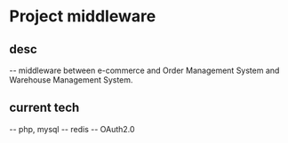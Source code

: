# Project middleware
## desc
-- middleware between e-commerce and Order Management System and Warehouse Management System.

## current tech
-- php, mysql
-- redis
-- OAuth2.0
